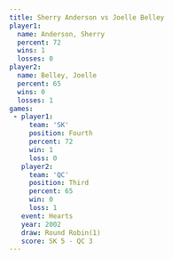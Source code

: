 ```yaml
---
title: Sherry Anderson vs Joelle Belley
player1:                
  name: Anderson, Sherry
  percent: 72           
  wins: 1               
  losses: 0             
player2:                
  name: Belley, Joelle  
  percent: 65           
  wins: 0               
  losses: 1             
games:
 - player1:          
     team: 'SK'      
     position: Fourth
     percent: 72     
     win: 1          
     loss: 0         
   player2:         
     team: 'QC'     
     position: Third
     percent: 65    
     win: 0         
     loss: 1        
   event: Hearts       
   year: 2002          
   draw: Round Robin(1)
   score: SK 5 - QC 3  
---
```

